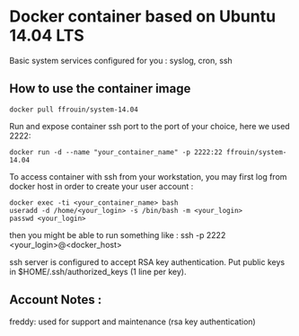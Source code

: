 # Docker container based on Ubuntu 14.04 LTS

Basic system services configured for you : syslog, cron, ssh

## How to use the container image

	docker pull ffrouin/system-14.04

Run and expose container ssh port to the port of your choice, here we used 2222:

	docker run -d --name "your_container_name" -p 2222:22 ffrouin/system-14.04

To access container with ssh from your workstation, you may first log from docker host in order to create your user account :

	docker exec -ti <your_container_name> bash
	useradd -d /home/<your_login> -s /bin/bash -m <your_login>
	passwd <your_login>

then you might be able to run something like :
	ssh -p 2222 <your_login>@<docker_host>

ssh server is configured to accept RSA key authentication. Put public keys in $HOME/.ssh/authorized_keys (1 line per key).

## Account Notes :
freddy: used for support and maintenance (rsa key authentication)

